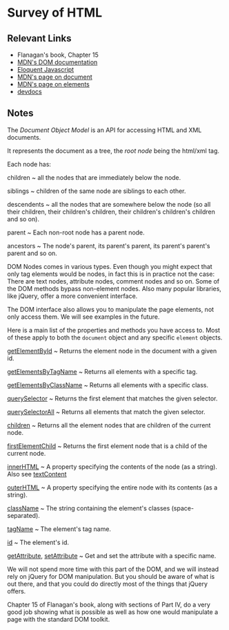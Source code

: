# Survey of HTML

## Relevant Links

- Flanagan's book, Chapter 15
- [MDN's DOM documentation](https://developer.mozilla.org/fi/docs/DOM)
- [Eloquent Javascript](http://eloquentjavascript.net/13_dom.html)
- [MDN's page on document](https://developer.mozilla.org/en-US/docs/Web/API/Document)
- [MDN's page on elements](https://developer.mozilla.org/en-US/docs/Web/API/Element)
- [devdocs](http://devdocs.io/)

## Notes

The *Document Object Model* is an API for accessing HTML and XML documents.

It represents the document as a tree, the *root node* being the html/xml tag.

Each node has:

children
  ~ all the nodes that are immediately below the node.

siblings
  ~ children of the same node are siblings to each other.

descendents
  ~ all the nodes that are somewhere below the node (so all their children, their children's children, their children's children's children and so on).

parent
  ~ Each non-root node has a parent node.

ancestors
  ~ The node's parent, its parent's parent, its parent's parent's parent and so on.

DOM Nodes comes in various types. Even though you might expect that only tag elements would be nodes, in fact this is in practice not the case: There are text nodes, attribute nodes, comment nodes and so on. Some of the DOM methods bypass non-element nodes. Also many popular libraries, like jQuery, offer a more convenient interface.

The DOM interface also allows you to manipulate the page elements, not only access them. We will see examples in the future.

Here is a main list of the properties and methods you have access to. Most of these apply to both the `document` object and any specific `element` objects.

[getElementById](https://developer.mozilla.org/en-US/docs/Web/API/Document.getElementById)
  ~ Returns the element node in the document with a given id.

[getElementsByTagName](https://developer.mozilla.org/en-US/docs/Web/API/Element.getElementsByTagName)
  ~ Returns all elements with a specific tag.

[getElementsByClassName](https://developer.mozilla.org/en-US/docs/Web/API/Element.getElementsByClassName)
  ~ Returns all elements with a specific class.

[querySelector](https://developer.mozilla.org/en-US/docs/Web/API/Document.querySelector)
  ~ Returns the first element that matches the given selector.

[querySelectorAll](https://developer.mozilla.org/en-US/docs/Web/API/Document.querySelectorAll)
  ~ Returns all elements that match the given selector.

[children](https://developer.mozilla.org/en-US/docs/Web/API/ParentNode.children)
  ~ Returns all the element nodes that are children of the current node.

[firstElementChild](https://developer.mozilla.org/en-US/docs/Web/API/ParentNode.firstElementChild)
  ~ Returns the first element node that is a child of the current node.

[innerHTML](https://developer.mozilla.org/en-US/docs/Web/API/Element.innerHTML)
  ~ A property specifying the contents of the node (as a string). Also see [textContent](https://developer.mozilla.org/en-US/docs/Web/API/Node.textContent)

[outerHTML](https://developer.mozilla.org/en-US/docs/Web/API/Element.outerHTML)
  ~ A property specifying the entire node with its contents (as a string).

[className](https://developer.mozilla.org/en-US/docs/Web/API/Element.className)
  ~ The string containing the element's classes (space-separated).

[tagName](https://developer.mozilla.org/en-US/docs/Web/API/Element.tagName)
  ~ The element's tag name.

[id](https://developer.mozilla.org/en-US/docs/Web/API/Element.id)
  ~ The element's id.

[getAttribute](https://developer.mozilla.org/en-US/docs/Web/API/Element.getAttribute), [setAttribute](https://developer.mozilla.org/en-US/docs/Web/API/Element.setAttribute)
  ~ Get and set the attribute with a specific name.

We will not spend more time with this part of the DOM, and we will instead rely on jQuery for DOM manipulation. But you should be aware of what is out there, and that you could do directly most of the things that jQuery offers.

Chapter 15 of Flanagan's book, along with sections of Part IV, do a very good job showing what is possible as well as how one would manipulate a page with the standard DOM toolkit.
